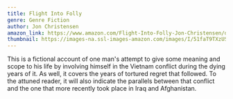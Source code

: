 ```yaml
---
title: Flight Into Folly
genre: Genre Fiction
author: Jon Christensen
amazon_link: https://www.amazon.com/Flight-Into-Folly-Jon-Christensen/dp/1648954367/ref=sr_1_1?crid=1NY4G6B9HLJ25&keywords=9781648954368&qid=1642676366&sprefix=978%2Caps%2C663&sr=8-1
thumbnail: https://images-na.ssl-images-amazon.com/images/I/51faT9TXzUS.jpg
---
```

This is a fictional account of one man's attempt to give some meaning and scope to his life by involving himself in the Vietnam conflict during the dying years of it. As well, it covers the years of tortured regret that followed. To the attuned reader, it will also indicate the parallels between that conflict and the one that more recently took place in Iraq and Afghanistan.
